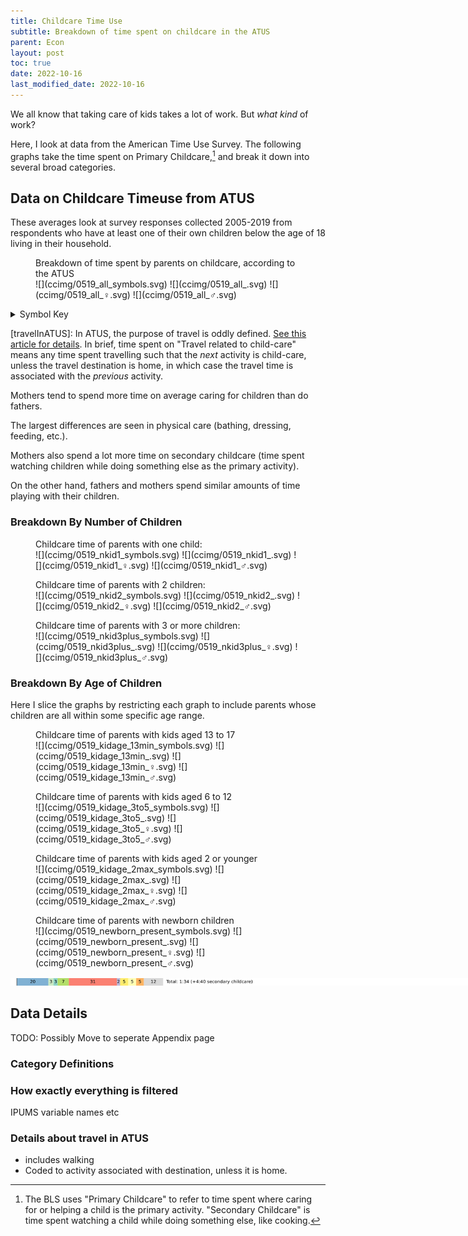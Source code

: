 ```yaml
---
title: Childcare Time Use
subtitle: Breakdown of time spent on childcare in the ATUS
parent: Econ
layout: post
toc: true
date: 2022-10-16
last_modified_date: 2022-10-16
---
```


<!--
permalink: /childcare
redirect_from:
  - /econ/childcaretime
  - /econ/childcaretime/
-->

<style>
    main figure {
        background-color: #eee8d5cc;
        border-radius: 0.5rem;
        padding: 0.3rem 0;
        line-height: 1;
        margin: 0.5rem 0rem;
    }
    main figure img {
        max-width: 150%;
    }
    main figcaption {
        margin: 0.2rem;
    }
    main figure p {
        margin: 0;
    }
</style>


We all know that taking care of kids takes a lot of work. But *what kind* of work?

Here, I look at data from the American Time Use Survey.
The following graphs take the time spent on Primary Childcare,[^primaryVsSecondaryChildcare]
and break it down into several broad categories.

[^primaryVsSecondaryChildcare]: The BLS uses "Primary Childcare" to refer to time spent where caring for or helping a child is the primary activity. "Secondary Childcare" is time spent watching a child while doing something else, like cooking.

## Data on Childcare Timeuse from ATUS

These averages look at survey responses collected 2005-2019 from respondents who have at least one of their own children below the age of 18 living in their household.


<figure markdown="block">
<figcaption>Breakdown of time spent by parents on childcare, according to the ATUS</figcaption>
![](ccimg/0519_all_symbols.svg)
![](ccimg/0519_all_.svg)
![](ccimg/0519_all_♀.svg)
![](ccimg/0519_all_♂.svg)
</figure>

<details markown="block">
<summary>Symbol Key</summary>
⚽ - Playing with kids, including sports and crafts.
💬 - Talking with kids as a primary activity.
📖 - Reading to kids.
🏫 - Education-related activities (homework, homeschool, PTA meetings).
🍼 - Physical care (a broad category including feeding, bathing, dressing, etc.)
⚕️ - Health-related activities. 
👁️ - Supervising as a primary activity.
📝 - Planning, organizing, or attending events.
⏳ - Picking up, dropping off, or waiting for or with kids.
🚗 - Travel related to child-care.[travelInATUS]
</details>

[travelInATUS]: In ATUS, the purpose of travel is oddly defined. [See this article for details](https://www.bls.gov/opub/mlr/2018/article/what-is-the-impact-of-recoding-travel-activities-in-the-american-time-use-survey.htm). In brief, time spent on "Travel related to child-care" means any time spent travelling such that the *next* activity is child-care, unless the travel destination is home, in which case the travel time is associated with the *previous* activity.

Mothers tend to spend more time on average caring for 
children than do fathers. 

The largest differences are seen in 
physical care (bathing, dressing, feeding, etc.).

Mothers also spend a lot more time on secondary childcare (time spent watching children while doing something else as the primary activity).

On the other hand, fathers and mothers spend similar amounts of time playing with their children.



### Breakdown By Number of Children

<figure markdown="block">
<figcaption>Childcare time of parents with one child:</figcaption>
![](ccimg/0519_nkid1_symbols.svg)
![](ccimg/0519_nkid1_.svg)
![](ccimg/0519_nkid1_♀.svg)
![](ccimg/0519_nkid1_♂.svg)
</figure>

<figure markdown="block">
<figcaption>Childcare time of parents with 2 children:</figcaption>
![](ccimg/0519_nkid2_symbols.svg)
![](ccimg/0519_nkid2_.svg)
![](ccimg/0519_nkid2_♀.svg)
![](ccimg/0519_nkid2_♂.svg)
</figure>

<figure markdown="block">
<figcaption>Childcare time of parents with 3 or more children:</figcaption>
![](ccimg/0519_nkid3plus_symbols.svg)
![](ccimg/0519_nkid3plus_.svg)
![](ccimg/0519_nkid3plus_♀.svg)
![](ccimg/0519_nkid3plus_♂.svg)
</figure>





### Breakdown By Age of Children

Here I slice the graphs by restricting each graph to include parents whose children are all within some specific age range.

<figure markdown="block">
<figcaption>Childcare time of parents with kids aged 13 to 17</figcaption>
![](ccimg/0519_kidage_13min_symbols.svg)
![](ccimg/0519_kidage_13min_.svg)
![](ccimg/0519_kidage_13min_♀.svg)
![](ccimg/0519_kidage_13min_♂.svg)
</figure>


<figure markdown="block">
<figcaption>Childcare time of parents with kids aged 6 to 12</figcaption>
![](ccimg/0519_kidage_3to5_symbols.svg)
![](ccimg/0519_kidage_3to5_.svg)
![](ccimg/0519_kidage_3to5_♀.svg)
![](ccimg/0519_kidage_3to5_♂.svg)
</figure>


<figure markdown="block">
<figcaption>Childcare time of parents with kids aged 2 or younger</figcaption>
![](ccimg/0519_kidage_2max_symbols.svg)
![](ccimg/0519_kidage_2max_.svg)
![](ccimg/0519_kidage_2max_♀.svg)
![](ccimg/0519_kidage_2max_♂.svg)
</figure>


<figure markdown="block">
<figcaption>Childcare time of parents with newborn children</figcaption>
![](ccimg/0519_newborn_present_symbols.svg)
![](ccimg/0519_newborn_present_.svg)
![](ccimg/0519_newborn_present_♀.svg)
![](ccimg/0519_newborn_present_♂.svg)
</figure>




<div markdown="block" style="width:150%">

![](ccimg/0519_all_.svg)

</div>

## Data Details

TODO: Possibly Move to seperate Appendix page

### Category Definitions

### How exactly everything is filtered

IPUMS variable names etc

### Details about travel in ATUS

- includes walking
- Coded to activity associated with destination, unless it is home.

<!--All time with child present? Extra time from cooking when you have kids? Rugrats paper travel time?-->


<!--
redirect_from:
  - /numbers/energy
  - /nature/energy
-->










